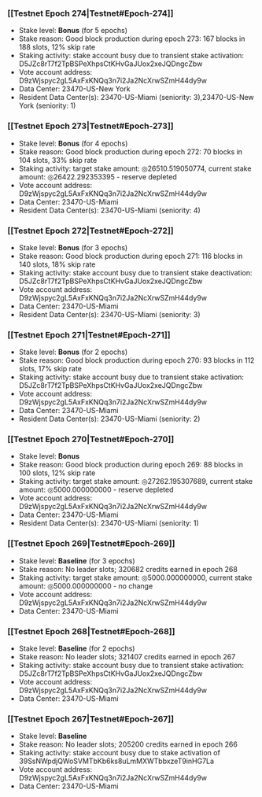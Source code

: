 ### [[Testnet Epoch 274|Testnet#Epoch-274]]
* Stake level: **Bonus** (for 5 epochs)
* Stake reason: Good block production during epoch 273: 167 blocks in 188 slots, 12% skip rate
* Staking activity: stake account busy due to transient stake activation: D5JZc8rT7f2TpBSPeXhpsCtKHvGaJUox2xeJQDngcZbw
* Vote account address: D9zWjspyc2gL5AxFxKNQq3n7i2Ja2NcXrwSZmH44dy9w
* Data Center: 23470-US-New York
* Resident Data Center(s): 23470-US-Miami (seniority: 3),23470-US-New York (seniority: 1)
### [[Testnet Epoch 273|Testnet#Epoch-273]]
* Stake level: **Bonus** (for 4 epochs)
* Stake reason: Good block production during epoch 272: 70 blocks in 104 slots, 33% skip rate
* Staking activity: target stake amount: ◎26510.519050774, current stake amount: ◎26422.292353395 - reserve depleted
* Vote account address: D9zWjspyc2gL5AxFxKNQq3n7i2Ja2NcXrwSZmH44dy9w
* Data Center: 23470-US-Miami
* Resident Data Center(s): 23470-US-Miami (seniority: 4)
### [[Testnet Epoch 272|Testnet#Epoch-272]]
* Stake level: **Bonus** (for 3 epochs)
* Stake reason: Good block production during epoch 271: 116 blocks in 140 slots, 18% skip rate
* Staking activity: stake account busy due to transient stake deactivation: D5JZc8rT7f2TpBSPeXhpsCtKHvGaJUox2xeJQDngcZbw
* Vote account address: D9zWjspyc2gL5AxFxKNQq3n7i2Ja2NcXrwSZmH44dy9w
* Data Center: 23470-US-Miami
* Resident Data Center(s): 23470-US-Miami (seniority: 3)
### [[Testnet Epoch 271|Testnet#Epoch-271]]
* Stake level: **Bonus** (for 2 epochs)
* Stake reason: Good block production during epoch 270: 93 blocks in 112 slots, 17% skip rate
* Staking activity: stake account busy due to transient stake activation: D5JZc8rT7f2TpBSPeXhpsCtKHvGaJUox2xeJQDngcZbw
* Vote account address: D9zWjspyc2gL5AxFxKNQq3n7i2Ja2NcXrwSZmH44dy9w
* Data Center: 23470-US-Miami
* Resident Data Center(s): 23470-US-Miami (seniority: 2)
### [[Testnet Epoch 270|Testnet#Epoch-270]]
* Stake level: **Bonus**
* Stake reason: Good block production during epoch 269: 88 blocks in 100 slots, 12% skip rate
* Staking activity: target stake amount: ◎27262.195307689, current stake amount: ◎5000.000000000 - reserve depleted
* Vote account address: D9zWjspyc2gL5AxFxKNQq3n7i2Ja2NcXrwSZmH44dy9w
* Data Center: 23470-US-Miami
* Resident Data Center(s): 23470-US-Miami (seniority: 1)
### [[Testnet Epoch 269|Testnet#Epoch-269]]
* Stake level: **Baseline** (for 3 epochs)
* Stake reason: No leader slots; 320682 credits earned in epoch 268
* Staking activity: target stake amount: ◎5000.000000000, current stake amount: ◎5000.000000000 - no change
* Vote account address: D9zWjspyc2gL5AxFxKNQq3n7i2Ja2NcXrwSZmH44dy9w
* Data Center: 23470-US-Miami
### [[Testnet Epoch 268|Testnet#Epoch-268]]
* Stake level: **Baseline** (for 2 epochs)
* Stake reason: No leader slots; 321407 credits earned in epoch 267
* Staking activity: stake account busy due to transient stake activation: D5JZc8rT7f2TpBSPeXhpsCtKHvGaJUox2xeJQDngcZbw
* Vote account address: D9zWjspyc2gL5AxFxKNQq3n7i2Ja2NcXrwSZmH44dy9w
* Data Center: 23470-US-Miami
### [[Testnet Epoch 267|Testnet#Epoch-267]]
* Stake level: **Baseline**
* Stake reason: No leader slots; 205200 credits earned in epoch 266
* Staking activity: stake account busy due to stake activation of 39SsNWpdjQWoSVMTbKb6ks8uLmMXWTbbxzeT9inHG7La
* Vote account address: D9zWjspyc2gL5AxFxKNQq3n7i2Ja2NcXrwSZmH44dy9w
* Data Center: 23470-US-Miami